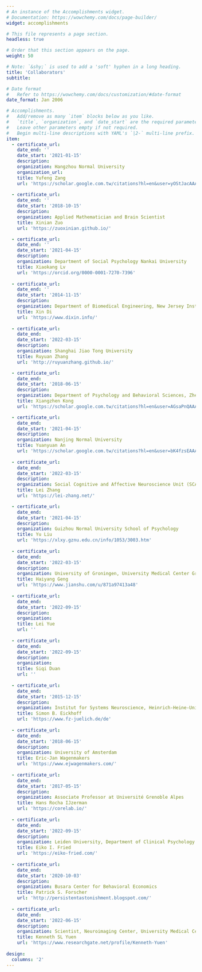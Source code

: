 ```yaml
---
# An instance of the Accomplishments widget.
# Documentation: https://wowchemy.com/docs/page-builder/
widget: accomplishments

# This file represents a page section.
headless: true

# Order that this section appears on the page.
weight: 50

# Note: `&shy;` is used to add a 'soft' hyphen in a long heading.
title: 'Collaborators'
subtitle:

# Date format
#   Refer to https://wowchemy.com/docs/customization/#date-format
date_format: Jan 2006

# Accomplishments.
#   Add/remove as many `item` blocks below as you like.
#   `title`, `organization`, and `date_start` are the required parameters.
#   Leave other parameters empty if not required.
#   Begin multi-line descriptions with YAML's `|2-` multi-line prefix.
item:
  - certificate_url: 
    date_end: ''
    date_start: '2021-01-15'
    description: 
    organization: Hangzhou Normal University
    organization_url: 
    title: Yufeng Zang
    url: 'https://scholar.google.com.tw/citations?hl=en&user=yOStJacAAAAJ'
  
  - certificate_url: 
    date_end: ''
    date_start: '2018-10-15'
    description: 
    organization: Applied Mathematician and Brain Scientist
    title: Xinian Zuo
    url: 'https://zuoxinian.github.io/'

  - certificate_url: 
    date_end: ''
    date_start: '2021-04-15'
    description: 
    organization: Department of Social Psychology Nankai University
    title: Xiaokang Lv
    url: 'https://orcid.org/0000-0001-7270-7396'
  
  - certificate_url: 
    date_end: ''
    date_start: '2014-11-15'
    description: 
    organization: Department of Biomedical Engineering, New Jersey Institute of Technology
    title: Xin Di
    url: 'https://www.dixin.info/'
  
  - certificate_url: 
    date_end: 
    date_start: '2022-03-15'
    description: 
    organization: Shanghai Jiao Tong University
    title: Ruyuan Zhang
    url: 'http://ruyuanzhang.github.io/'

  - certificate_url: 
    date_end: 
    date_start: '2018-06-15'
    description: 
    organization: Department of Psychology and Behavioral Sciences, Zhejiang University
    title: Xiangzhen Kong
    url: 'https://scholar.google.com.tw/citations?hl=en&user=AGsaPnQAAAAJ'

  - certificate_url: 
    date_end: 
    date_start: '2021-04-15'
    description: 
    organization: Nanjing Normal University
    title: Yuanyuan An
    url: 'https://scholar.google.com.tw/citations?hl=en&user=bK4fzsEAAAAJ'    
  
  - certificate_url: 
    date_end: 
    date_start: '2022-03-15'
    description: 
    organization: Social Cognitive and Affective Neuroscience Unit (SCAN-Unit), University of Vienna, Austria.
    title: Lei Zhang
    url: 'https://lei-zhang.net/'  

  - certificate_url: 
    date_end: 
    date_start: '2021-04-15'
    description: 
    organization: Guizhou Normal University School of Psychology
    title: Yu Liu
    url: 'https://xlxy.gznu.edu.cn/info/1053/3003.htm'  
    
  - certificate_url: 
    date_end: 
    date_start: '2022-03-15'
    description: 
    organization: University of Groningen, University Medical Center Groningen, the Netherlands
    title: Haiyang Geng
    url: 'https://www.jianshu.com/u/871a97413a48'  
    
  - certificate_url: 
    date_end: 
    date_start: '2022-09-15'
    description: 
    organization: 
    title: Lei Yue
    url: '' 
    
  - certificate_url: 
    date_end: 
    date_start: '2022-09-15'
    description: 
    organization: 
    title: Siqi Duan
    url: ''
    
  - certificate_url: 
    date_end: 
    date_start: '2015-12-15'
    description: 
    organization: Institut for Systems Neuroscience, Heinrich-Heine-Universität Düsseldorf
    title: Simon B. Eickhoff
    url: 'https://www.fz-juelich.de/de' 
    
  - certificate_url: 
    date_end: 
    date_start: '2018-06-15'
    description: 
    organization: University of Amsterdam
    title: Eric-Jan Wagenmakers
    url: 'https://www.ejwagenmakers.com/'  
    
  - certificate_url: 
    date_end: 
    date_start: '2017-05-15'
    description: 
    organization: Associate Professor at Université Grenoble Alpes
    title: Hans Rocha IJzerman
    url: 'https://corelab.io/' 
    
  - certificate_url: 
    date_end: 
    date_start: '2022-09-15'
    description: 
    organization: Leiden University, Department of Clinical Psychology
    title: Eiko I. Fried
    url: 'https://eiko-fried.com/' 
    
  - certificate_url: 
    date_end: 
    date_start: '2020-10-03'
    description: 
    organization: Busara Center for Behavioral Economics
    title: Patrick S. Forscher
    url: 'http://persistentastonishment.blogspot.com/' 
    
  - certificate_url: 
    date_end: 
    date_start: '2022-06-15'
    description: 
    organization: Scientist, Neuroimaging Center, University Medical Center Mainz & Leibniz Institute for Resilience
    title: Kenneth SL Yuen
    url: 'https://www.researchgate.net/profile/Kenneth-Yuen' 
   
design:
  columns: '2'
---
```

